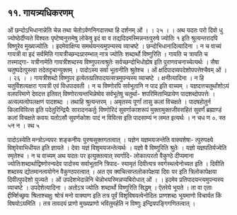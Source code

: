 ## ११. गायत्र्यधिकरणम्
ओं छन्दोऽभिधानान्नेति चेन्न तथा चेतोऽर्पणनिगदात्तथा हि दर्शनम् ओं । । २५ । ।
अथ यदतः परो दिवो धु ज्योष्ठेर्दीप्यते विश्वतः पृष्टेष्वनुत्तमेषु लोकेषु इदं वा व
तद्यदिदमस्मिन्नन्तःपुरुषे ज्योतिः १ इति श्रुत्यन्तरादपि विष्णुरेव मुख्यज्योतिः । इदमेवाक्षिप्य
समर्थयन्त्यमुपन्यस्य व्याचष्टे । छन्दोभिधानादित्यादिना । न च वाच्यं गायत्री वा इदं सर्वमिति
गायत्रीच्छन्दःप्रारम्भात् नात्र ज्योतिः शब्दार्थो विष्णुरिति । गायति च त्रायति च तस्माद्गा-
यत्रीनामेति गायत्रीशब्दस्य विष्णुपरत्वश्रुतेः सर्वच्छन्दोभिधोह्येष इति पुराणवचनाच्चेत्यर्थः ।
सैषा चतुष्पदेत्पुस्त्वा तदेतदृचान्युक्तम् । पादोऽस्य सर्वा भूतानीति श्रुतेश्च ।
ओं क्षदिपादव्यपदेशोपपत्तेश्चैवम् ओं । । २६ । ।
गायत्रीशब्दो विष्णुपर इत्येतत्प्रतिपादयत्सत्रमुपन्यस्य व्याचष्टे । क्षनीत्यादिना । न हि
चतुर्विशत्यक्षरा गायत्री एवं विधपादवती । न च विष्णोरपि सर्वभूतानि न पाद इति वाच्यम् ।
यज्ञदत्तचतुर्थांशोऽयं वलपरिमाणे देवदत्त इतिवत् विष्णोरत्यन्तभिन्नेष्वेव सर्वभूतेषु चतुर्था-
शपरिमिताभिप्रायेण पादशब्दोपपत्तेः । अत्यल्पत्वोपलक्षणं पादशब्दः । तथाहि श्रुत्यन्तरम् ।
अमृतस्य पूर्णां तासु कलां विचक्षते । पादषहोतुर्न किलाविवित्स इति पदेतुरिन्द्रियैः
सारादनकर्तुः विष्णोरिदं सुवर्णाकाशरूपं मुक्तामुक्तजीवसहितं सुवर्णं ब्रह्माण्डं कलां विचक्षते
कवयः यतोऽसौ सुवर्णकोशः पादं न विवित्स इति पादसाम्यं न लमत इत्यर्थः । न चध ण ०. स्त ५न न । स्थ ५

पादोऽस्येति मन्त्रोऽन्यपरः शङ्कनीयः पुरुषसूक्तगतत्वात् । यज्ञेन यज्ञमयजन्तेति वाक्यशेषा-
त्पुरुपक्ष्ये विशृरेवाभिधीयत इति ज्ञायते । देवाः यज्ञं विशृमयजन्तेत्यर्थः । यज्ञो वै विष्णुरिति
श्रुतेः । यज्ञो यज्ञपतिर्यज्वेति स्मृतेश्च । न च वाच्यम् अथ यदतः पर इत्युक्तत्वात् स्वर्गादि-
लोकात्परतो वैकुण्ठे दीप्यमाना ज्योतिःशब्दार्थाद्विष्णोरन्यदेव पादोस्य सर्वाभूतानि त्रिपाद-
स्यामृतं दिवीत्यत्र स्वर्गस्थत्वेनोच्यत इति । दिवीति शब्दस्य द्योतमानत्वयोगेन वैकुण्ठपरत्वात् ।
अत एव क्वचित्सप्तलोकापेक्षया दिवः पर इति त्रिलोकापेक्षया दिवीत्पुपदेशो युज्यते ।
ओं उपदेशभेदान्नेनि चेन्नोभयस्मिन्नप्यबिरोधात् ओं । ।
इदमेव प्रतिपादयन्त्यमुपन्यस्य व्याचष्टे । उपदेशेत्यादिना । अतोऽत्र ज्योतिः शब्दार्थो
विष्णुरिति सिद्धम् । ऐतरेये भूयते । ता वा एताः द्दीर्म्शिच्छ्रयः श्रिताश्चक्षुः श्रोत्रं मनो वाक्याण
इति तत्र पूर्वं विशृविषयत्वेनोदितः प्राणशब्दः भूयमाणो विचार्यत किं विषयोऽयमिति । तत्र
तावदयं प्राणो मुख्यप्राणो भवितुमर्हति न विष्णुः इन्द्रियपङ्गिगणितत्वात् ।
